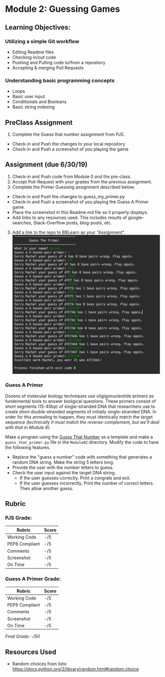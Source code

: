# Module 2: Guessing Games

## Learning Objectives:

### Utilizing a simple Git workflow
 - Editing Readme files
 - Checking in/out code
 - Pushing and Pulling code to/from a repository
 - Accepting & merging Pull Requests

### Understanding basic programming concepts
 - Loops
 - Basic user input
 - Conditionals and Booleans
 - Basic string indexing


## PreClass Assignment

1. Complete the Guess that number assignment from PJS.
  - Check-in and Push the changes to your local repository
  - Check-in and Push a screenshot of you playing the game
 
## Assignment (due 6/30/19)

1. Check-in and Push code from Module 0 and the pre-class.
2. Accept Pull-Request with your grades from the previous assignment.
3. Complete the Primer Guessing assignment described below.
  - Check-in and Push the changes to guess_my_primer.py
  - Check-in and Push a screenshot of you playing the Guess A Primer game.
  - Place the screenshot in this Readme.md file so it properly displays.
  - Add links to any resources used. This includes results of google-searches, Stack-Overflow posts, blog-posts, etc.
3. Add a link to the repo to BBLearn as your "Assignment".
![Primer Game Screenshot](https://github.com/biomed-bioinformatics-bootcamp/bmes-t580-2019-coursework-soomin-e/blob/master/Module02/GuessPrimerGame.png?raw=true)

### Guess A Primer

Dozens of molecular biology techniques use oligigonucleotide primers as fundemental tools to answer bioligical questions.
These primers consist of short segments (15-45bp) of single-stranded DNA that researchers use to create short double-stranded segments of initially single-stranded DNA. 
In order for this annealing to happen, they must identically match the target sequence *(technically it must match the reverse-complement, but we'll deal with that in Module 6)*.

Make a program using the [Guess That Number](https://github.com/biomed-bioinformatics-bootcamp/python-jumpstart-course-demos/tree/master/apps/02-guess-number-app) as a template and make a `guess_that_primer.py` file in the `Module02` directory.
Modify the code to have the following features.

  - Replace the "guess a number" code with something that generates a random DNA string. Make the string 5 letters long.
  - Provide the user with the number letters to guess.
  - Check the user input against the target DNA string.
    - If the user guesses correctly. Print a congrats and exit.
    - If the user guesses incorrectly, Print the number of correct letters. Then allow another guess.

## Rubric

### PJS Grade:

|  Rubric        | Score | 
|----------------|-------|
| Working Code   |  -/5  |
| PEP8 Compliant |  -/5  |
| Comments       |  -/5  |
| Screenshot     |  -/5  |
| On Time        |  -/5  |

### Guess A Primer Grade:

|  Rubric        | Score | 
|----------------|-------|
| Working Code   |  -/5  |
| PEP8 Compliant |  -/5  |
| Comments       |  -/5  |
| Screenshot     |  -/5  |
| On Time        |  -/5  |

*Final Grade: -/50*

## Resources Used

- Random choices from lists: https://docs.python.org/2/library/random.html#random.choice
